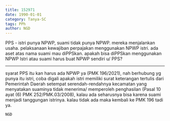 ```yaml
---
title: 152971
date: 1990-01-01
category: Tanya-SC
tags: PPh
author: NGD
---
```


PPS - istri punya NPWP, suami tidak punya NPWP. mereka menjalankan usaha. pelaksanaan kewajiban perpajakan menggunakan NPWP istri. ada aset atas nama suami mau diPPSkan. apakah bisa diPPSkan menggunakan NPWP Istri atau suami harus buat NPWP sendiri u/ PPS?

---

syarat PPS itu kan harus ada NPWP ya (PMK 196/2021), nah berhubung yg punya itu istri, coba digali apakah istri memiliki surat keterangan tertulis dari Pemerintah Daerah setempat serendah-rendahnya kecamatan yang menyatakan suaminya tidak menerima/ memperoleh penghasilan (Pasal 10 ayat (6) PMK 252/PMK.03/2008), kalau ada seharusnya bisa karena suami menjadi tanggungan istrinya. kalau tidak ada maka kembali ke PMK 196 tadi ya.

`NGD`
